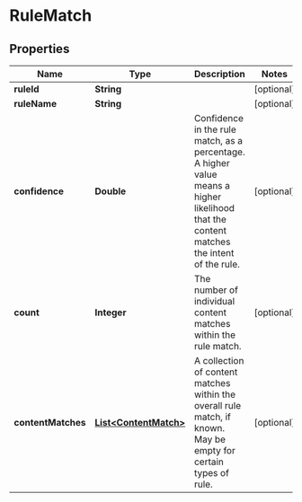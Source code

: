 
# RuleMatch

## Properties
Name | Type | Description | Notes
------------ | ------------- | ------------- | -------------
**ruleId** | **String** |  |  [optional]
**ruleName** | **String** |  |  [optional]
**confidence** | **Double** | Confidence in the rule match, as a percentage.  A higher value means a higher likelihood that the content matches the intent of the rule. |  [optional]
**count** | **Integer** | The number of individual content matches within the rule match. |  [optional]
**contentMatches** | [**List&lt;ContentMatch&gt;**](ContentMatch.md) | A collection of content matches within the overall rule match, if known.  May be empty for certain types of rule. |  [optional]



